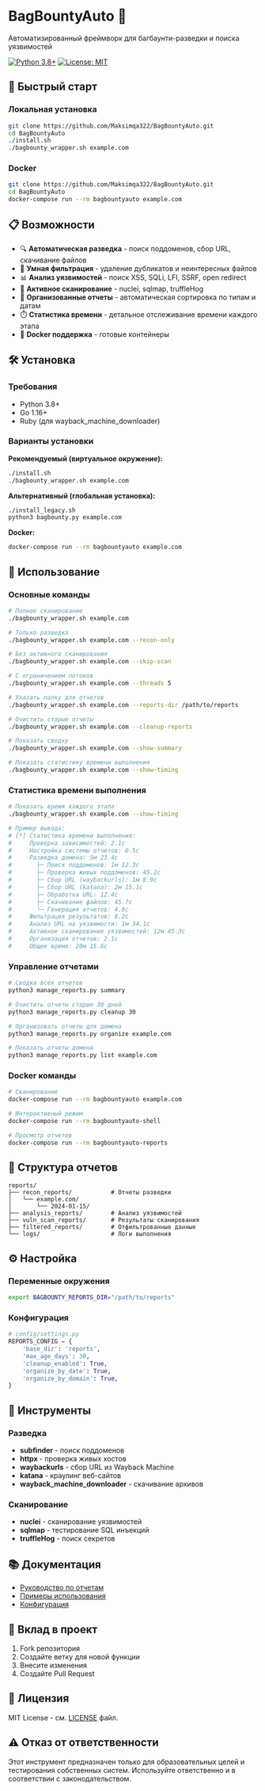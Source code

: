 # BagBountyAuto 🎯

Автоматизированный фреймворк для багбаунти-разведки и поиска уязвимостей

[![Python 3.8+](https://img.shields.io/badge/python-3.8+-blue.svg)](https://www.python.org/downloads/)
[![License: MIT](https://img.shields.io/badge/License-MIT-yellow.svg)](https://opensource.org/licenses/MIT)

## 🚀 Быстрый старт

### Локальная установка
```bash
git clone https://github.com/Maksimqa322/BagBountyAuto.git
cd BagBountyAuto
./install.sh
./bagbounty_wrapper.sh example.com
```

### Docker
```bash
git clone https://github.com/Maksimqa322/BagBountyAuto.git
cd BagBountyAuto
docker-compose run --rm bagbountyauto example.com
```

## 📋 Возможности

- 🔍 **Автоматическая разведка** - поиск поддоменов, сбор URL, скачивание файлов
- 🧹 **Умная фильтрация** - удаление дубликатов и неинтересных файлов
- 📊 **Анализ уязвимостей** - поиск XSS, SQLi, LFI, SSRF, open redirect
- 🔬 **Активное сканирование** - nuclei, sqlmap, truffleHog
- 📁 **Организованные отчеты** - автоматическая сортировка по типам и датам
- ⏱️ **Статистика времени** - детальное отслеживание времени каждого этапа
- 🐳 **Docker поддержка** - готовые контейнеры

## 🛠️ Установка

### Требования
- Python 3.8+
- Go 1.16+
- Ruby (для wayback_machine_downloader)

### Варианты установки

**Рекомендуемый (виртуальное окружение):**
```bash
./install.sh
./bagbounty_wrapper.sh example.com
```

**Альтернативный (глобальная установка):**
```bash
./install_legacy.sh
python3 bagbounty.py example.com
```

**Docker:**
```bash
docker-compose run --rm bagbountyauto example.com
```

## 🎯 Использование

### Основные команды
```bash
# Полное сканирование
./bagbounty_wrapper.sh example.com

# Только разведка
./bagbounty_wrapper.sh example.com --recon-only

# Без активного сканирования
./bagbounty_wrapper.sh example.com --skip-scan

# С ограничением потоков
./bagbounty_wrapper.sh example.com --threads 5

# Указать папку для отчетов
./bagbounty_wrapper.sh example.com --reports-dir /path/to/reports

# Очистить старые отчеты
./bagbounty_wrapper.sh example.com --cleanup-reports

# Показать сводку
./bagbounty_wrapper.sh example.com --show-summary

# Показать статистику времени выполнения
./bagbounty_wrapper.sh example.com --show-timing
```

### Статистика времени выполнения
```bash
# Показать время каждого этапа
./bagbounty_wrapper.sh example.com --show-timing

# Пример вывода:
# [*] Статистика времени выполнения:
#     Проверка зависимостей: 2.1с
#     Настройка системы отчетов: 0.5с
#     Разведка домена: 5м 23.4с
#       ├─ Поиск поддоменов: 1м 12.3с
#       ├─ Проверка живых поддоменов: 45.2с
#       ├─ Сбор URL (waybackurls): 1м 8.9с
#       ├─ Сбор URL (katana): 2м 15.1с
#       ├─ Обработка URL: 12.4с
#       ├─ Скачивание файлов: 45.7с
#       └─ Генерация отчетов: 4.0с
#     Фильтрация результатов: 8.2с
#     Анализ URL на уязвимости: 1м 34.1с
#     Активное сканирование уязвимостей: 12м 45.3с
#     Организация отчетов: 2.1с
#     Общее время: 20м 15.6с
```

### Управление отчетами
```bash
# Сводка всех отчетов
python3 manage_reports.py summary

# Очистить отчеты старше 30 дней
python3 manage_reports.py cleanup 30

# Организовать отчеты для домена
python3 manage_reports.py organize example.com

# Показать отчеты домена
python3 manage_reports.py list example.com
```

### Docker команды
```bash
# Сканирование
docker-compose run --rm bagbountyauto example.com

# Интерактивный режим
docker-compose run --rm bagbountyauto-shell

# Просмотр отчетов
docker-compose run --rm bagbountyauto-reports
```

## 📁 Структура отчетов

```
reports/
├── recon_reports/           # Отчеты разведки
│   └── example.com/
│       └── 2024-01-15/
├── analysis_reports/        # Анализ уязвимостей
├── vuln_scan_reports/       # Результаты сканирования
├── filtered_reports/        # Отфильтрованные данные
└── logs/                    # Логи выполнения
```

## ⚙️ Настройка

### Переменные окружения
```bash
export BAGBOUNTY_REPORTS_DIR="/path/to/reports"
```

### Конфигурация
```python
# config/settings.py
REPORTS_CONFIG = {
    'base_dir': 'reports',
    'max_age_days': 30,
    'cleanup_enabled': True,
    'organize_by_date': True,
    'organize_by_domain': True,
}
```

## 🔧 Инструменты

### Разведка
- **subfinder** - поиск поддоменов
- **httpx** - проверка живых хостов
- **waybackurls** - сбор URL из Wayback Machine
- **katana** - краулинг веб-сайтов
- **wayback_machine_downloader** - скачивание архивов

### Сканирование
- **nuclei** - сканирование уязвимостей
- **sqlmap** - тестирование SQL инъекций
- **truffleHog** - поиск секретов

## 📚 Документация

- [Руководство по отчетам](docs/REPORTS_GUIDE.md)
- [Примеры использования](examples/)
- [Конфигурация](config/)

## 🤝 Вклад в проект

1. Fork репозитория
2. Создайте ветку для новой функции
3. Внесите изменения
4. Создайте Pull Request

## 📄 Лицензия

MIT License - см. [LICENSE](LICENSE) файл.

## ⚠️ Отказ от ответственности

Этот инструмент предназначен только для образовательных целей и тестирования собственных систем. Используйте ответственно и в соответствии с законодательством.


